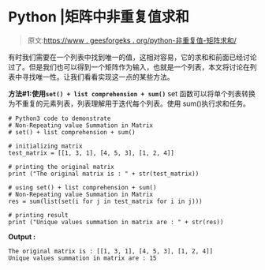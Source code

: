 # Python |矩阵中非重复值求和

> 原文:[https://www . geesforgeks . org/python-非重复值-矩阵求和/](https://www.geeksforgeeks.org/python-non-repeating-value-summation-in-matrix/)

有时我们需要在一个列表中找到唯一的值，这相对容易，它的求和和前面已经讨论过了。但是我们也可以得到一个矩阵作为输入，也就是一个列表，本文将讨论在列表中寻找唯一性。让我们看看实现这一点的某些方法。

**方法#1:使用`set() + list comprehension + sum()`**
set 函数可以将单个列表转换为不重复的元素列表，列表理解用于迭代每个列表。使用 sum()执行求和任务。

```
# Python3 code to demonstrate
# Non-Repeating value Summation in Matrix
# set() + list comprehension + sum()

# initializing matrix 
test_matrix = [[1, 3, 1], [4, 5, 3], [1, 2, 4]]

# printing the original matrix
print ("The original matrix is : " + str(test_matrix))

# using set() + list comprehension + sum()
# Non-Repeating value Summation in Matrix
res = sum(list(set(i for j in test_matrix for i in j)))

# printing result
print ("Unique values summation in matrix are : " + str(res))
```

**Output :**

```
The original matrix is : [[1, 3, 1], [4, 5, 3], [1, 2, 4]]
Unique values summation in matrix are : 15

```